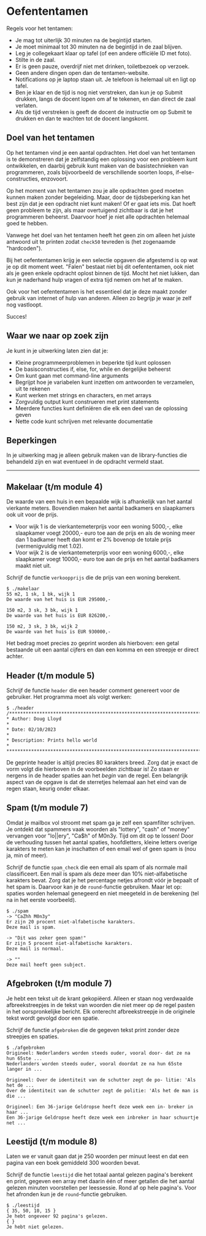 # Oefententamen

Regels voor het tentamen:

- Je mag tot uiterlijk 30 minuten na de begintijd starten.
- Je moet minimaal tot 30 minuten na de begintijd in de zaal blijven.
- Leg je collegekaart klaar op tafel (of een andere officiële ID met foto).
- Stilte in de zaal.
- Er is geen pauze, overdrijf niet met drinken, toiletbezoek op verzoek.
- Geen andere dingen open dan de tentamen-website.
- Notifications op je laptop staan uit. Je telefoon is helemaal uit en ligt op tafel.
- Ben je klaar en de tijd is nog niet verstreken, dan kun je op Submit drukken, langs de docent lopen om af te tekenen, en dan direct de zaal verlaten.
- Als de tijd verstreken is geeft de docent de instructie om op Submit te drukken en dan te wachten tot de docent langskomt.

## Doel van het tentamen

Op het tentamen vind je een aantal opdrachten. Het doel van het tentamen is te demonstreren dat je zelfstandig een oplossing voor een probleem kunt ontwikkelen, en daarbij gebruik kunt maken van de basistechnieken van programmeren, zoals bijvoorbeeld de verschillende soorten loops, if-else-constructies, enzovoort.

Op het moment van het tentamen zou je alle opdrachten goed moeten kunnen maken zonder begeleiding. Maar, door de tijdsbeperking kan het best zijn dat je een opdracht niet kunt maken! Of er gaat iets mis. Dat hoeft geen probleem te zijn, als maar overtuigend zichtbaar is dat je het programmeren beheerst. Daarvoor hoef je niet alle opdrachten helemaal goed te hebben.

Vanwege het doel van het tentamen heeft het geen zin om alleen het juiste antwoord uit te printen zodat `check50` tevreden is (het zogenaamde "hardcoden").

Bij het oefententamen krijg je een selectie opgaven die afgestemd is op wat je op dit moment weet. "Falen" bestaat niet bij dit oefententamen, ook niet als je geen enkele opdracht oplost binnen de tijd. Mocht het niet lukken, dan kun je naderhand hulp vragen of extra tijd nemen om het af te maken.

Ook voor het oefententamen is het essentieel dat je deze maakt zonder gebruik van internet of hulp van anderen. Alleen zo begrijp je waar je zelf nog vastloopt.

Succes!

## Waar we naar op zoek zijn

Je kunt in je uitwerking laten zien dat je:

- Kleine programmeerproblemen in beperkte tijd kunt oplossen
- De basisconstructies if, else, for, while en dergelijke beheerst
- Om kunt gaan met command-line arguments
- Begrijpt hoe je variabelen kunt inzetten om antwoorden te verzamelen, uit te rekenen
- Kunt werken met strings en characters, en met arrays
- Zorgvuldig output kunt construeren met print statements
- Meerdere functies kunt definiëren die elk een deel van de oplossing geven
- Nette code kunt schrijven met relevante documentatie

## Beperkingen

In je uitwerking mag je alleen gebruik maken van de library-functies die behandeld zijn en wat eventueel in de opdracht vermeld staat.

---

## Makelaar (t/m module 4)

De waarde van een huis in een bepaalde wijk is afhankelijk van het aantal vierkante meters. Bovendien maken het aantal badkamers en slaapkamers ook uit voor de prijs.

- Voor wijk 1 is de vierkantemeterprijs voor een woning 5000,-, elke slaapkamer voegt 20000,- euro toe aan de prijs en als de woning meer dan 1 badkamer heeft dan komt er 2% bovenop de totale prijs (vermenigvuldig met 1.02).
- Voor wijk 2 is de vierkantemeterprijs voor een woning 6000,-, elke slaapkamer voegt 10000,- euro toe aan de prijs en het aantal badkamers maakt niet uit.

Schrijf de functie `verkoopprijs` die de prijs van een woning berekent.

    $ ./makelaar
    55 m2, 1 sk, 1 bk, wijk 1
    De waarde van het huis is EUR 295000,-

    150 m2, 3 sk, 3 bk, wijk 1
    De waarde van het huis is EUR 826200,-

    150 m2, 3 sk, 3 bk, wijk 2
    De waarde van het huis is EUR 930000,-

Het bedrag moet precies zo geprint worden als hierboven: een getal bestaande uit een aantal cijfers en dan een komma en een streepje er direct achter.

## Header (t/m module 5)

Schrijf de functie `header` die een header comment genereert voor de gebruiker. Het programma moet als volgt werken:

    $ ./header
    /*******************************************************************************
    * Author: Doug Lloyd                                                           *
    * Date: 02/10/2023                                                             *
    * Description: Prints hello world                                              *
    *******************************************************************************/

De geprinte header is altijd precies 80 karakters breed. Zorg dat je exact de vorm volgt die hierboven in de voorbeelden zichtbaar is! Zo staan er nergens in de header spaties aan het *begin* van de regel. Een belangrijk aspect van de opgave is dat de sterretjes helemaal aan het eind van de regen staan, keurig onder elkaar.

## Spam (t/m module 7)

Omdat je mailbox vol stroomt met spam ga je zelf een spamfilter schrijven. Je ontdekt dat spammers vaak woorden als "lottery", "cash" of "money" vervangen voor "lo\|\|ery", "Ca$h" of M0n3y. Tijd om dit op te lossen! Door de verhouding tussen het aantal spaties, hoofdletters, kleine letters overige karakters te meten kan je inschatten of een email wel of geen spam is (nou ja, min of meer).

Schrijf de functie `spam_check` die een email als spam of als normale mail classificeert. Een mail is spam als deze meer dan 10% niet-alfabetische karakters bevat. Zorg dat je het percentage netjes afrondt vóór je bepaalt of het spam is. Daarvoor kan je de `round`-functie gebruiken. Maar let op: spaties worden helemaal genegeerd en niet meegeteld in de berekening (tel na in het eerste voorbeeld).

    $ ./spam
    -> "CaZhh M0n3y"
    Er zijn 20 procent niet-alfabetische karakters.
    Deze mail is spam.

    -> "Dit was zeker geen spam!"
    Er zijn 5 procent niet-alfabetische karakters.
    Deze mail is normaal.

    -> ""
    Deze mail heeft geen subject.

## Afgebroken (t/m module 7)

Je hebt een tekst uit de krant gekopiëerd. Alleen er staan nog verdwaalde afbreekstreepjes in de tekst van woorden die niet meer op de regel pasten in het oorspronkelijke bericht. Elk onterecht afbreekstreepje in de originele tekst wordt gevolgd door een spatie.

Schrijf de functie `afgebroken` die de gegeven tekst print zonder deze streepjes en spaties.

    $ ./afgebroken
    Origineel: Nederlanders worden steeds ouder, vooral door- dat ze na hun 65ste ...
    Nederlanders worden steeds ouder, vooral doordat ze na hun 65ste langer in ...

    Origineel: Over de identiteit van de schutter zegt de po- litie: 'Als het de ...
    Over de identiteit van de schutter zegt de politie: 'Als het de man is die ...

    Origineel: Een 36-jarige Geldropse heeft deze week een in- breker in haar ...
    Een 36-jarige Geldropse heeft deze week een inbreker in haar schuurtje net ...

## Leestijd (t/m module 8)

Laten we er vanuit gaan dat je 250 woorden per minuut leest en dat een pagina van een boek gemiddeld 300 woorden bevat.

Schrijf de functie `leestijd` die het totaal aantal gelezen pagina's berekent en print, gegeven een array met daarin één of meer getallen die het aantal gelezen minuten voorstellen per leessessie. Rond af op hele pagina's. Voor het afronden kun je de `round`-functie gebruiken.

    $ ./leestijd
    { 35, 50, 10, 15 }
    Je hebt ongeveer 92 pagina's gelezen.
    { }
    Je hebt niet gelezen.
